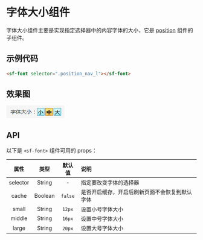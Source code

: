 # 字体大小组件
字体大小组件主要是实现指定选择器中的内容字体的大小，它是 [position](./position.html) 组件的子组件。

## 示例代码

```html
<sf-font selector=".position_nav_l"></sf-font>
```

## 效果图

![preview](./media/font.png)

## API
以下是 `<sf-font>` 组件可用的 props：

| 属性 | 类型 | 默认值 | 说明 |
| :---: | :---: | :---: | :--- |
| selector | String | - | 指定要改变字体的选择器 |
| cache | Boolean | `false` | 是否开启缓存，开启后刷新页面不会恢复到默认字体 |
| small | String | `12px` | 设置小号字体大小 |
| middle | String | `16px` | 设置中号字体大小 |
| large | String | `20px` | 设置大号字体大小 |